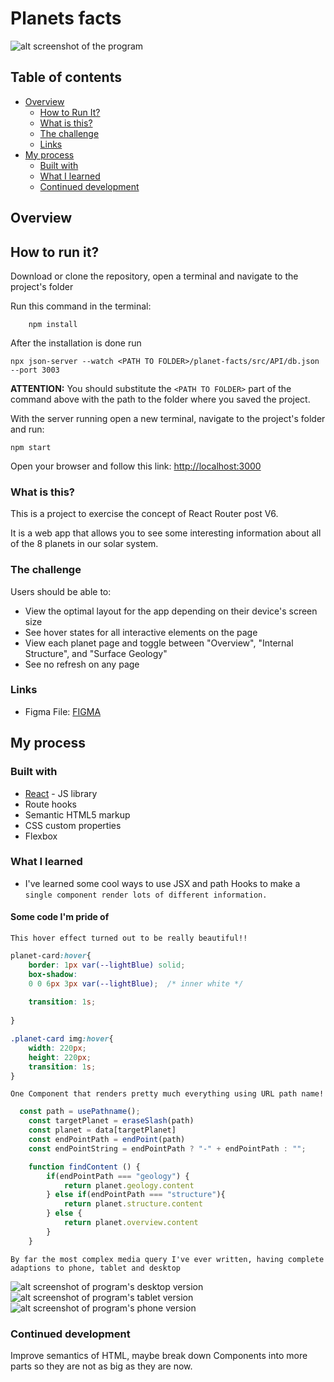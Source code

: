 # Planets facts

![alt screenshot of the program](/images/screenshot.jpg "Program screenshot")

## Table of contents

- [Overview](#overview)
  - [How to Run It?](#how-to-run-it)
  - [What is this?](#what-is-this)
  - [The challenge](#the-challenge)
  - [Links](#links)
- [My process](#my-process)
  - [Built with](#built-with)
  - [What I learned](#what-i-learned)
  - [Continued development](#continued-development)



## Overview

## How to run it?

Download or clone the repository, open a terminal and navigate to the project's folder

Run this command in the terminal:
```
    npm install
```

After the installation is done run 
```
npx json-server --watch <PATH TO FOLDER>/planet-facts/src/API/db.json --port 3003
```

**ATTENTION:** You should substitute the ```<PATH TO FOLDER>``` part of the command above with the path to the folder where you saved the project.

With the server running open a new terminal, navigate to the project's folder and run:
```
npm start

```

Open your browser and follow this link: [http://localhost:3000](http://localhost:3000)

### What is this?

This is a project to exercise the concept of React Router post V6. 

It is a web app that allows you to see some interesting information about all of the 8 planets in our solar system.

### The challenge

Users should be able to:

- View the optimal layout for the app depending on their device's screen size
- See hover states for all interactive elements on the page
- View each planet page and toggle between "Overview", "Internal Structure", and "Surface Geology"
- See no refresh on any page


### Links

- Figma File: [FIGMA](https://www.figma.com/file/T9Te6zgmZso49aQddxr2Qv/planets-fact-site?type=design&node-id=0%3A1&mode=design&t=OeiESYt3x9T173GM-1)


## My process

### Built with

- [React](https://reactjs.org/) - JS library
- Route hooks
- Semantic HTML5 markup
- CSS custom properties
- Flexbox

### What I learned

- I've learned some cool ways to use JSX and path Hooks to make a `single component render lots of different information.`



#### Some code I'm pride of

`This hover effect turned out to be really beautiful!!`

```css
planet-card:hover{
    border: 1px var(--lightBlue) solid;
    box-shadow:
    0 0 6px 3px var(--lightBlue);  /* inner white */
    
    transition: 1s;
    
}

.planet-card img:hover{
    width: 220px;
    height: 220px;
    transition: 1s;
}
```


`One Component that renders pretty much everything using URL path name!`

```js
  const path = usePathname();
    const targetPlanet = eraseSlash(path)
    const planet = data[targetPlanet]
    const endPointPath = endPoint(path)
    const endPointString = endPointPath ? "-" + endPointPath : "";

    function findContent () {
        if(endPointPath === "geology") {
            return planet.geology.content
        } else if(endPointPath === "structure"){
            return planet.structure.content
        } else {
            return planet.overview.content
        }
    }

```

`By far the most complex media query I've ever written, having complete adaptions to phone, tablet and desktop`

![alt screenshot of program's desktop version](/images/sreenshot-desktop.jpg "Desktop screenshot")
![alt screenshot of program's tablet version](/images/screenshot-tablet.jpg "Tablet screenshot")
![alt screenshot of program's phone version](/images/sreenshot-phone.jpg "Phone screenshot")


### Continued development

Improve semantics of HTML, maybe break down Components into more parts so they are not as big as they are now.

